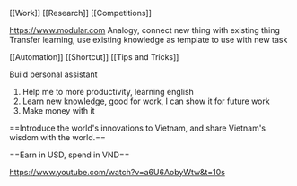 [[Work]]
[[Research]]
[[Competitions]]

https://www.modular.com
Analogy, connect new thing with existing thing
Transfer learning, use existing knowledge as template to use with new task

[[Automation]]
[[Shortcut]]
[[Tips and Tricks]]

Build personal assistant

1. Help me to more productivity, learning english
2. Learn new knowledge, good for work, I can show it for future work
3. Make money with it

==Introduce the world's innovations to Vietnam, and share Vietnam's wisdom with the world.==

==Earn in USD, spend in VND==

https://www.youtube.com/watch?v=a6U6AobyWtw&t=10s